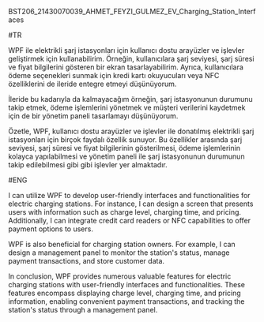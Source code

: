 BST206_21430070039_AHMET_FEYZI_GULMEZ_EV_Charging_Station_Interfaces

#TR

WPF ile elektrikli şarj istasyonları için kullanıcı dostu arayüzler ve işlevler geliştirmek için kullanabilirim. Örneğin, kullanıcılara şarj seviyesi, şarj süresi ve fiyat bilgilerini gösteren bir ekran tasarlayabilirim. Ayrıca, kullanıcılara ödeme seçenekleri sunmak için kredi kartı okuyucuları veya NFC özelliklerini de ileride entegre etmeyi düşünüyorum.

İleride bu kadarıyla da kalmayacağım örneğin, şarj istasyonunun durumunu takip etmek, ödeme işlemlerini yönetmek ve müşteri verilerini kaydetmek için de bir yönetim paneli tasarlamayı düşünüyorum.

Özetle, WPF, kullanıcı dostu arayüzler ve işlevler ile donatılmış elektrikli şarj istasyonları için birçok faydalı özellik sunuyor. Bu özellikler arasında şarj seviyesi, şarj süresi ve fiyat bilgilerinin gösterilmesi, ödeme işlemlerinin kolayca yapılabilmesi ve yönetim paneli ile şarj istasyonunun durumunun takip edilebilmesi gibi gibi işlevler yer almaktadır.

#ENG

I can utilize WPF to develop user-friendly interfaces and functionalities for electric charging stations. For instance, I can design a screen that presents users with information such as charge level, charging time, and pricing. Additionally, I can integrate credit card readers or NFC capabilities to offer payment options to users.

WPF is also beneficial for charging station owners. For example, I can design a management panel to monitor the station's status, manage payment transactions, and store customer data.

In conclusion, WPF provides numerous valuable features for electric charging stations with user-friendly interfaces and functionalities. These features encompass displaying charge level, charging time, and pricing information, enabling convenient payment transactions, and tracking the station's status through a management panel.
